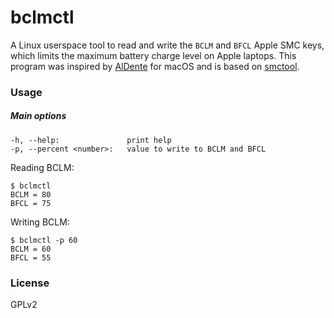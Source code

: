 # bclmctl

A Linux userspace tool to read and write the `BCLM` and `BFCL` Apple SMC keys, which limits the maximum battery charge level on Apple laptops. This program was inspired by [AlDente](https://github.com/davidwernhart/AlDente) for macOS and is based on [smctool](https://github.com/gch1p/smctool).

### Usage

##### Main options

```
-h, --help:               print help
-p, --percent <number>:   value to write to BCLM and BFCL
```


Reading BCLM:
```
$ bclmctl
BCLM = 80
BFCL = 75
```
Writing BCLM:
```
$ bclmctl -p 60
BCLM = 60
BFCL = 55
```

### License

GPLv2

